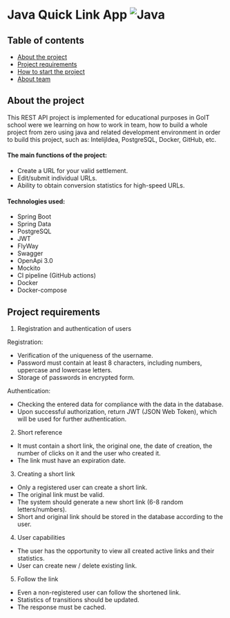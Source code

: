 
# Java Quick Link App ![Java](https://cdn3.emoji.gg/emojis/java.png)
## Table of contents
* [About the project](#about-the-project)
* [Project requirements](#project-requirements)
* [How to start the project](#how-to-start-the-project)
* [About team](#about-team)

## About the project
This REST API project is implemented for educational purposes in GoIT school were we learning on how to work in team, how to build a whole project from zero using java and related development environment in order to build this project, such as: IntelijIdea, PostgreSQL, Docker, GitHub, etc. 
#### The main functions of the project:
-  Create a URL for your valid settlement.
- Edit/submit individual URLs.
- Ability to obtain conversion statistics for high-speed URLs.
#### Technologies used:
- Spring Boot
- Spring Data
- PostgreSQL
- JWT
- FlyWay
- Swagger
- OpenApi 3.0
- Mockito
- CI pipeline (GitHub actions)
- Docker
- Docker-compose

## Project requirements
1. Registration and authentication of users

Registration:
- Verification of the uniqueness of the username.
- Password must contain at least 8 characters, including numbers, uppercase and lowercase letters.
- Storage of passwords in encrypted form.
 
Authentication:
- Checking the entered data for compliance with the data in the database.
- Upon successful authorization, return JWT (JSON Web Token), which will be used for further authentication.
 
2. Short reference
- It must contain a short link, the original one, the date of creation, the number of clicks on it and the user who created it.
- The link must have an expiration date.
 
3. Creating a short link
- Only a registered user can create a short link.
- The original link must be valid.
- The system should generate a new short link (6-8 random letters/numbers).
- Short and original link should be stored in the database according to the user.
4. User capabilities
- The user has the opportunity to view all created active links and their statistics.
- User can create new / delete existing link.


5. Follow the link
- Even a non-registered user can follow the shortened link.
- Statistics of transitions should be updated.
- The response must be cached.
